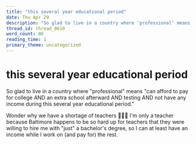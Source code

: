 ```yaml
---
title: "this several year educational period"
date: Thu Apr 29
description: "So glad to live in a country where 'professional' means 'can afford to pay for college AND an extra school afterward AND testing AND not have any income during..."
thread_id: thread_0610
word_count: 86
reading_time: 1
primary_theme: uncategorized
---
```


# this several year educational period

So glad to live in a country where "professional" means "can afford to pay for college AND an extra school afterward AND testing AND not have any income during this several year educational period."

Wonder why we have a shortage of teachers 🤔🤔🤔 I'm only a teacher because Baltimore happens to be so hard up for teachers that they were willing to hire me with "just" a bachelor's degree, so I can at least have an income while I work on (and pay for) the rest.